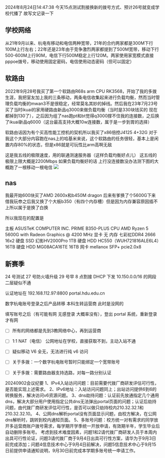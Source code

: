 2024年8月24日14:47:38
今天15点测试割接换新的拨号方式、预计26号就变成学校代播了 故写文记录一下

## 学校网络
从21年9月以来、杭电有移动和电信两种宽带，21年的合约两家都是300M下行100M上行左右；22年还是23年由于竞争激烈两家都提到了500M宽带，移动下行500-600M上行90M，电信下行500M稳定上行120M。两家使用家宽模式直接pppoe拨号，移动使用固定密码，电信使用动态密码（但可以固定）


## 软路由
2022年9月28号我买了第一个软路由R68s  arm CPU RK3568，开始了我的多拨生涯，我把室友加上我的三条移动，两条电信收集起来进行负载均衡，然而当时管理负载均衡的mwan3不是很稳定，经常莫名其妙的掉线。然后我在23年7月23号买了当时ikuai的家用硬路由新品q3000来做负载均衡（当时是330块钱买的 现在都掉到130了），之后因为组了nas跑pt和bt觉得q3000撑不住我的连接数，之后换了ikuai新品q6000（这台最高支持大概10w连接数，属于是一步到胃的选择）

软路由话因为有个买高性能工控机的契机所以我买了x86倍控J4125 4+32G 对于我这个大部分内容跑在nas上的哈基米来说，这个软路由的任务很轻，基本上是闲置内存80%的状态，但是x86就是可玩性比arm高啊无敌

这是我五线的极限速度，用的联通测速服务器（这样负载均衡好点儿）
这五线的极限上限大概是2200Mbps 如果负载均衡好的话
上行没连接数没办法测下图的大概跑了一根移动一根电信
![](../assets/网络分享-20240824151556489.jpg)

## nas
我最开始600块买了AMD 2600x和b450M dragon
后来有爹换了个5600G下来借我玩😎之后我又换了个大板b350（有四个内存槽）但是因为内存兼容原因插不上所以属于是换了白换

所以我现在的配置是

主板 ASUSTeK COMPUTER INC. PRIME B350-PLUS
CPU AMD Ryzen 5 5600G with Radeon Graphics @ 4200 MHz
显卡 无
内存 七彩虹DDR4 2666 16x2
硬盘 SSD 幻影HV2000Pro 1TB
硬盘 HDD HC550（WUH721816ALE6L4）16TB
硬盘 HDD MG08ACA16TE 16TB
网卡 mellanox SFP+ pcie2.0x8


## 新赛季

24 号测试 27 号防火墙升级 29 号早 8 点割接
DHCP 下发 10.150.0.0/16 的网段 二层疑似不通

认证地址在 192.168.112.97:8800 portal.hdu.edu.cn

数字杭电账号登录之后产品转移 本科生转运营商 此时是没网的

填写账号之后（有可能有网 无感登录 大概率没有），登出 portal 系统，重新登录才有网

- [ ] 所有的网络都是先到3教网络中心，再到运营商 
- [ ] 1:1 NAT（电信） 公网地址在学校，直接获取不到，主动入站不通
- [ ] 疑似移动 V6 全无，无法进行纯 v6 访问
- [ ] 关于多拨：一个数字杭电账号暂时只能绑定一个宽带账号
- [ ] 关于多拨：需要路由器支持选路，对每一路分别认证



20240902会议纪要
1、IPv4入站访问问题：目前需要代拨厂商研发评估可行性，是否能实现上述需求。
2、IPv6地址：入站访问问题同上；出站访问提供6到6的转换服务，解决访问v6资源问题。
3、dns劫持问题：认证前先放通指定几个通用dns，解决大部分用户使用指定公共dns无法弹出portal页面的问题；认证后劫持问题，由代拨厂商研发评估可行性，是否可以做只劫持校内210.32.32.1和210.32.32.10。
4、公网dns解析portal没有页面显示问题，由校方解决，在公网dns解析时，跳转到校内通知页面。
5、多账号问题：校方统一对有需求的同学放开多运营商账户拨号需求，每学期开学季统一开放申请，有效期半年，学生毕业后自动删除多账号。
考虑到技术难度因素，问题1和2请代拨厂商研发人员于本周内出具可行性论证，问题3请代拨厂商于9月4日出具可行性方案，请华为于9月3日前完成添加；问题4信息技术中心于9月4日前解决，问题5信息技术中心于9月15日前提供申请通知说明，9月30日前完成本学期多账号统一申请工作。